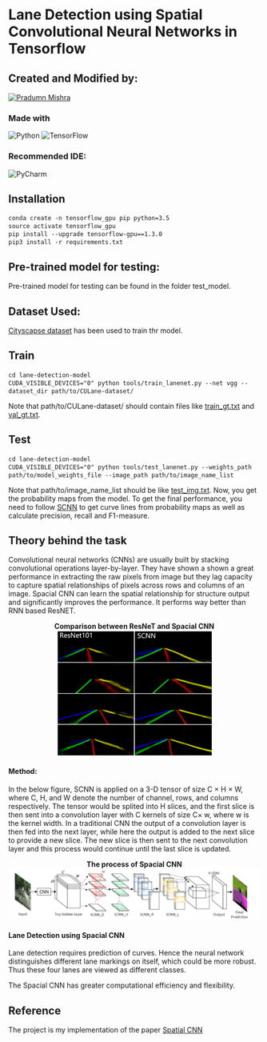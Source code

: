 # Lane Detection using Spatial Convolutional Neural Networks in Tensorflow

## Created and Modified by: <br>
[![Pradumn Mishra](https://img.shields.io/badge/-Pradumn%20Mishra-magneta)](https://www.linkedin.com/in/pradumn203/)<br>

### Made with <br>
![Python](https://img.shields.io/badge/python-3670A0?style=for-the-badge&logo=python&logoColor=ffdd54)
![TensorFlow](https://img.shields.io/badge/TensorFlow-%23FF6F00.svg?style=for-the-badge&logo=TensorFlow&logoColor=white)

### Recommended IDE: 
![PyCharm](https://img.shields.io/badge/pycharm-143?style=for-the-badge&logo=pycharm&logoColor=black&color=black&labelColor=green)


## Installation
    conda create -n tensorflow_gpu pip python=3.5
    source activate tensorflow_gpu
    pip install --upgrade tensorflow-gpu==1.3.0
    pip3 install -r requirements.txt 


## Pre-trained model for testing:
Pre-trained model for testing can be found in the folder test_model.

## Dataset Used:
[Cityscapse dataset](https://www.kaggle.com/datasets/dansbecker/cityscapes-image-pairs) has been used to train thr model.

## Train
    cd lane-detection-model
    CUDA_VISIBLE_DEVICES="0" python tools/train_lanenet.py --net vgg --dataset_dir path/to/CULane-dataset/

Note that path/to/CULane-dataset/ should contain files like [train_gt.txt](./demo_file/train_gt.txt) and [val_gt.txt](./demo_file/train_gt.txt).

## Test
    cd lane-detection-model
    CUDA_VISIBLE_DEVICES="0" python tools/test_lanenet.py --weights_path path/to/model_weights_file --image_path path/to/image_name_list

Note that path/to/image_name_list should be like [test_img.txt](./demo_file/test_img.txt). Now, you get the probability maps from the model. To get the final performance, you need to follow [SCNN](https://github.com/XingangPan/SCNN) to get curve lines from probability maps as well as calculate precision, recall and F1-measure.


## Theory behind the task

Convolutional neural networks (CNNs) are usually built by stacking convolutional operations layer-by-layer. They have shown a shown a great performance in extracting the raw pixels from image but they lag capacity to capture spatial relationships of pixels across rows and columns of an image.
Spacial CNN can learn the spatial relationship for structure output and significantly improves the performance. It performs way better than RNN based ResNET.

<p align="center"> 
 <b> Comparison between ResNeT and Spacial CNN </b><br>
    <img src ="./screenshots/comparison.png">
</p> 

#### <b> Method: </b> 
In the below figure, SCNN is applied on a 3-D tensor of size C × H × W, where C, H, and W denote the number of channel, rows, and columns respectively. The tensor would be splited into H slices, and the first slice is then sent into a convolution layer with C kernels of size C× w, where w is the kernel width. In a traditional CNN the output of a convolution layer is then fed into the next layer, while here the output is added to the next slice to provide a new slice. The new slice is then sent to the next convolution layer and this process would continue until the last slice is updated.

<p align="center"> 
 <b> The process of Spacial CNN </b><br>
    <img src ="./screenshots/scnn.png">
</p>

#### <b>Lane Detection using Spacial CNN </b>

Lane detection requires prediction of curves. Hence the neural network distinguishes different lane markings on itself, which could be more robust. Thus these four lanes are viewed as different classes.<br>

The Spacial CNN has greater computational efficiency and flexibility.

## Reference 
The project is my implementation of the paper [Spatial CNN](https://arxiv.org/abs/1712.06080)
